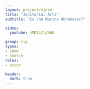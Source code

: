```yaml
---
layout: project/video
title: "Janitorial Arts"
subtitle: "Is she Marina Abramović?"

video:
  youtube: nMD1LClgWWU

group: rig
types:
- show
- sketch
roles:
- actor

header:
  dark: true
---
```

